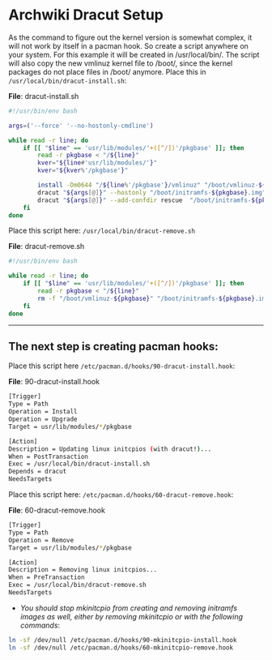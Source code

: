 # Archwiki Dracut Setup

As the command to figure out the kernel version is somewhat complex, it will not work by itself in a pacman hook. So create a script anywhere on your system. For this example it will be created in /usr/local/bin/. The script will also copy the new vmlinuz kernel file to /boot/, since the kernel packages do not place files in /boot/ anymore. Place this in `/usr/local/bin/dracut-install.sh`:

**File**: dracut-install.sh

```bash
#!/usr/bin/env bash

args=('--force' '--no-hostonly-cmdline')

while read -r line; do
	if [[ "$line" == 'usr/lib/modules/'+([^/])'/pkgbase' ]]; then
		read -r pkgbase < "/${line}"
		kver="${line#'usr/lib/modules/'}"
		kver="${kver%'/pkgbase'}"

		install -Dm0644 "/${line%'/pkgbase'}/vmlinuz" "/boot/vmlinuz-${pkgbase}"
		dracut "${args[@]}" --hostonly "/boot/initramfs-${pkgbase}.img" --kver "$kver"
		dracut "${args[@]}" --add-confdir rescue  "/boot/initramfs-${pkgbase}-fallback.img" --kver "$kver"
	fi
done
```

Place this script here: `/usr/local/bin/dracut-remove.sh`

**File**: dracut-remove.sh

```bash
#!/usr/bin/env bash

while read -r line; do
	if [[ "$line" == 'usr/lib/modules/'+([^/])'/pkgbase' ]]; then
		read -r pkgbase < "/${line}"
		rm -f "/boot/vmlinuz-${pkgbase}" "/boot/initramfs-${pkgbase}.img" "/boot/initramfs-${pkgbase}-fallback.img"
	fi
done
```

---

## The next step is creating pacman hooks:

Place this script here `/etc/pacman.d/hooks/90-dracut-install.hook`:

**File**: 90-dracut-install.hook

```bash
[Trigger]
Type = Path
Operation = Install
Operation = Upgrade
Target = usr/lib/modules/*/pkgbase

[Action]
Description = Updating linux initcpios (with dracut!)...
When = PostTransaction
Exec = /usr/local/bin/dracut-install.sh
Depends = dracut
NeedsTargets
```

Place this script here: `/etc/pacman.d/hooks/60-dracut-remove.hook`:

**File**: 60-dracut-remove.hook

```bash
[Trigger]
Type = Path
Operation = Remove
Target = usr/lib/modules/*/pkgbase

[Action]
Description = Removing linux initcpios...
When = PreTransaction
Exec = /usr/local/bin/dracut-remove.sh
NeedsTargets
```

* *You should stop mkinitcpio from creating and removing initramfs images as well, either by removing mkinitcpio or with the following commands*:

```bash
ln -sf /dev/null /etc/pacman.d/hooks/90-mkinitcpio-install.hook
ln -sf /dev/null /etc/pacman.d/hooks/60-mkinitcpio-remove.hook
```

